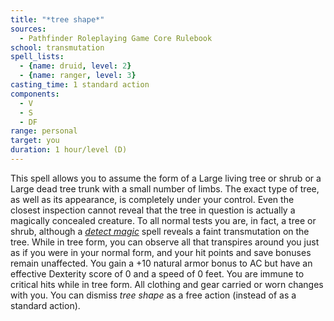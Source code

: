```yaml
---
title: "*tree shape*"
sources:
  - Pathfinder Roleplaying Game Core Rulebook
school: transmutation
spell_lists:
  - {name: druid, level: 2}
  - {name: ranger, level: 3}
casting_time: 1 standard action
components:
  - V
  - S
  - DF
range: personal
target: you
duration: 1 hour/level (D)
---
```


This spell allows you to assume the form of a Large living tree or shrub or a Large dead tree trunk with a small number of limbs. The exact type of tree, as well as its appearance, is completely under your control. Even the closest inspection cannot reveal that the tree in question is actually a magically concealed creature. To all normal tests you are, in fact, a tree or shrub, although a [*detect magic*](/spells/detect-magic/) spell reveals a faint transmutation on the tree. While in tree form, you can observe all that transpires around you just as if you were in your normal form, and your hit points and save bonuses remain unaffected. You gain a +10 natural armor bonus to AC but have an effective Dexterity score of 0 and a speed of 0 feet. You are immune to critical hits while in tree form. All clothing and gear carried or worn changes with you. You can dismiss *tree shape* as a free action (instead of as a standard action).

